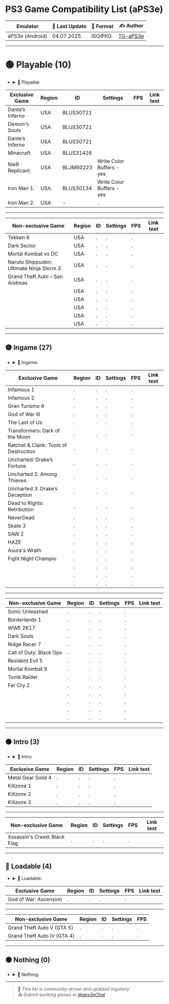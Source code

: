 # PS3 Game Compatibility List (aPS3e)

|    Emulator       | 📆 Last Update | 📌 Format        | ✍️ Author |
|-------------------|----------------|------------------|-----------|
| aPS3e (Android)   | 04.07.2025     | ISO/PKG          | [TG-aPS3e](https://t.me/aps3e) |

---

# 🟢 Playable (10) 
- <details> <summary>📜 Playable:</summary>
    Games that can be completed with playable performance and no game-breaking glitches`
|Exclusive Game| Region | ID | Settings | FPS | Link test |
|----------|----------|--------|----------|-----|---------|
| Dante’s Inferno | USA | BLUS30721 |           |
| Demon's Souls   | USA | BLUS30721 |           |
| Dante’s Inferno | USA | BLUS30721 |           |
| Minecraft       | USA | BLUS31426 |           |
| NieR Replicant. | USA | BLJM60223 | Write Color Buffers - yes | |
| Iron Man 1.     | USA.| BLUS30134 | Write Color Buffers - yes | |
| Iron Man 2.     | USA | -         |.          | | |
---                                                              
|Non-exclusive Game| Region | ID | Settings | FPS | Link test |
|--------------------|--------|----|----------|-----|---------|
| Tekken 6           | USA    |.   |.         |.    |
| Dark Sector        | USA    |.   |.         |.    |
| Mortal Kombat vs DC | USA   |.   |.         |.    |
| Naruto Shippuden: Ultimate Ninja Storm 3 | USA    |.   |.         |.    |
| Grand Theft Auto – San Andreas   | USA    |.   |.         |.    |
|                    | USA    |.   |.         |.    |
|                    | USA    |.   |.         |.    |
|                    | USA    |.   |.         |.    |
|                    | USA    |.   |.         |.    |
|                    | USA    |.   |.         |.    |

---

## 🟡 Ingame (27)
- <details> <summary>📜 Ingame:</summary>
   Games that run but have serious glitches, performance issues, or can’t be finished
|Exclusive Game| Region | ID | Settings | FPS   | Link test |
|----------------|--------|----|----------|-----|-----------|
| Infamous 1     |.       |.   |.         |.    |
| Infamous 2     |.       |.   |.         |.    |
| Gran Turismo 6 |.       |.   |.         |.    |
| God of War III |.       |.   |.         |.    |
| The Last of Us |.       |.   |.         |.    |
| Transformers: Dark of the Moon |.       |.    |.         |.    |
| Ratchet & Clank: Tools of Destruction   |.       |.   |.         |.    |
| Uncharted: Drake’s Fortune               |.       |.   |.         |.    |    
| Uncharted 2: Among Thieves               |.       |.   |.         |.    |
| Uncharted 3: Drake’s Deception               |.       |.   |.         |.    |
| Dead to Rights: Retribution               |.       |.   |.         |.    |
| NeverDead               |.       |.   |.         |.    |
| Skate 3               |.       |.   |.         |.    |
| SAW 2               |.       |.   |.         |.    |
| HAZE               |.       |.   |.         |.    |
| Asura's Wrath               |.       |.   |.         |.    |
| Fight Night Champio               |.       |.   |.         |.    |
|                |.       |.   |.         |.    |
|                |.       |.   |.         |.    |
|                |.       |.   |.         |.    |
---
|Non-exclusive Game| Region | ID | Settings | FPS | Link test |
|--------------------|--------|----|----------|-----|---------|
| Sonic Unleashed    |.       |.   |.         |.    |
| Borderlands 1      |.       |.   |.         |.    |
| WWE 2K17           |.       |.   |.         |.    |
| Dark Souls         |.       |.   |.         |.    |
| Ridge Racer 7      |.       |.   |.         |.    |
| Call of Duty: Black Ops |.       |.   |.         |.    |
| Resident Evil 5    |.       |.   |.         |.    |
| Mortal Kombat 9    |.       |.   |.         |.    |
| Tomb Raider        |.       |.   |.         |.    |
| Far Cry 2          |.       |.   |.         |.    |
|                    |.       |.   |.         |.    |
|                    |.       |.   |.         |.    |
|                    |.       |.   |.         |.    |
|                    |.       |.   |.         |.    |
---
## 🟠 Intro (3)
- <details> <summary>📜 Intro:</summary>
  Games that show menus or intro scenes but don’t progress further`
|Exclusive Game| Region | ID | Settings | FPS | Link test |
|-------------------|--------|----|----------|-----|------|
| Metal Gear Solid 4 |.       |.   |.         |.    |
| Killzone 1        |.       |.   |.         |.    |
| Killzone 2        |.       |.   |.         |.    |               
| Killzone 3        |.       |.   |.         |.    |
---
|Non-exclusive Game| Region | ID | Settings | FPS | Link test |
|----------------------|--------|----|----------|-----|-------|
| Assassin's Creed: Black Flag  |.       |.   |.         |.    |
---

## 🔴 Loadable (4)
- <details> <summary>📜 Loadable:</summary>
  Games that display a black screen with a framerate counter`
|Exclusive Game| Region | ID | Settings | FPS | Link test |
|--------------|--------|----|----------|-----|-----------|
| God of War: Ascension |.       |.   |.         |.    |
---
|Non-exclusive Game| Region | ID | Settings | FPS |
|------------------|--------|----|----------|-----|
| Grand Theft Auto V (GTA 5)     |.       |.   |.         |.    |
| Grand Theft Auto IV (GTA 4)    |.       |.   |.         |.    |
---

## ⚫ Nothing (0)
- <details> <summary>📜 Nothing:</summary>
   Games that do not initialize or crash instantly.
---

> 🔄 *This list is community-driven and updated regularly.*  
> 📥 *Submit working games to [@aps3eChat](https://t.me/aps3eChat)*
